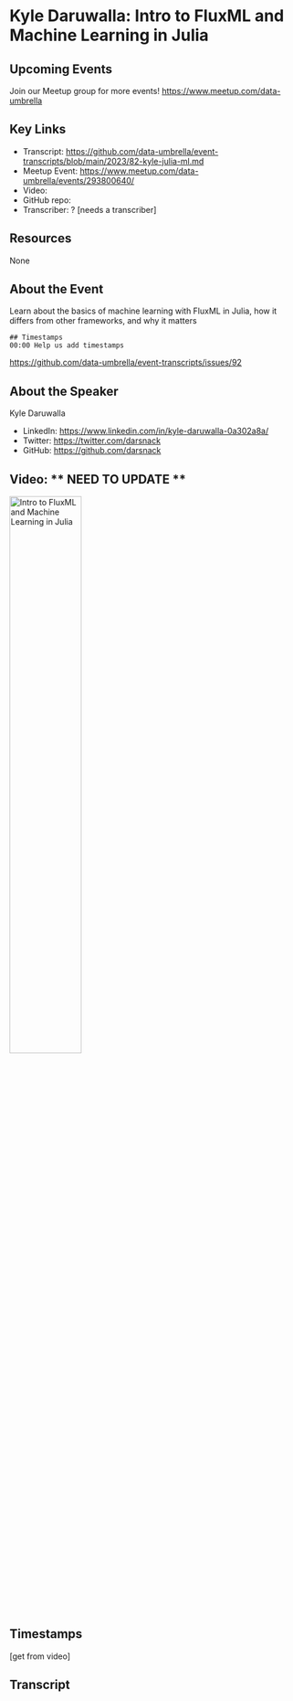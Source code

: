 # Kyle Daruwalla: Intro to FluxML and Machine Learning in Julia
## Upcoming Events
Join our Meetup group for more events!
https://www.meetup.com/data-umbrella

## Key Links
- Transcript: https://github.com/data-umbrella/event-transcripts/blob/main/2023/82-kyle-julia-ml.md
- Meetup Event: https://www.meetup.com/data-umbrella/events/293800640/
- Video: 
- GitHub repo:  
- Transcriber:  ? [needs a transcriber]

## Resources
None

## About the Event
Learn about the basics of machine learning with FluxML in Julia, how it differs from other frameworks, and why it matters

```
## Timestamps
00:00 Help us add timestamps
```
https://github.com/data-umbrella/event-transcripts/issues/92


## About the Speaker
Kyle Daruwalla

- LinkedIn: https://www.linkedin.com/in/kyle-daruwalla-0a302a8a/  
- Twitter: https://twitter.com/darsnack
- GitHub: https://github.com/darsnack

## Video:  ** NEED TO UPDATE **
<a href="http://www.youtube.com/watch?feature=player_embedded&v=NbmdFJsnuuo" target="_blank"><img src="http://img.youtube.com/vi/NbmdFJsnuuo/0.jpg"
alt="Intro to FluxML and Machine Learning in Julia" width="50%" /></a>

## Timestamps
[get from video]

## Transcript

